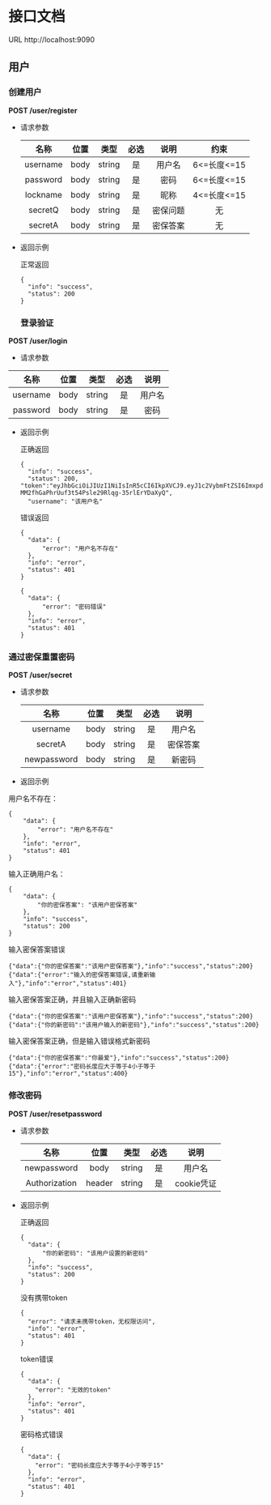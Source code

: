 # 接口文档

URL http://localhost:9090

## 用户

### 创建用户

**POST /user/register**

* 请求参数

  |   名称   | 位置 |  类型  | 必选 |   说明   |    约束     |
  | :------: | :--: | :----: | :--: | :------: | :---------: |
  | username | body | string |  是  |  用户名  | 6<=长度<=15 |
  | password | body | string |  是  |   密码   | 6<=长度<=15 |
  | lockname | body | string |  是  |   昵称   | 4<=长度<=15 |
  | secretQ  | body | string |  是  | 密保问题 |     无      |
  | secretA  | body | string |  是  | 密保答案 |     无      |

* 返回示例

  正常返回

  ```
  {
  	"info": "success",
  	"status": 200
  }
  ```

  ### 登录验证

**POST /user/login**

* 请求参数

|   名称   | 位置 |  类型  | 必选 |  说明  |
| :------: | :--: | :----: | :--: | :----: |
| username | body | string |  是  | 用户名 |
| password | body | string |  是  |  密码  |

* 返回示例

  正确返回

  ```
  {
  	"info": "success",
  	"status": 200,
  "token":"eyJhbGciOiJIUzI1NiIsInR5cCI6IkpXVCJ9.eyJ1c2VybmFtZSI6ImxpdXhpYW42NjYiLCJleHAiOjE2NzM0NTA3NzMsImlzcyI6ImxpdXhpYW4ifQ.3v-MM2fhGaPhrUuf3t54Psle29Rlqg-35rlErYDaXyQ",
  	"username": "该用户名"
  ```

  错误返回

  ```
  {
  	"data": {
  		"error": "用户名不存在"
  	},
  	"info": "error",
  	"status": 401
  }
  ```
  
  ```
  {
  	"data": {
  		"error": "密码错误"
  	},
  	"info": "error",
  	"status": 401
  }
  ```
  
  

### 通过密保重置密码

**POST /user/secret**

* 请求参数

  |    名称     | 位置 |  类型  | 必选 |   说明   |
  | :---------: | :--: | :----: | :--: | :------: |
  |  username   | body | string |  是  |  用户名  |
  |   secretA   | body | string |  是  | 密保答案 |
  | newpassword | body | string |  是  |  新密码  |

* 返回示例

用户名不存在：

```
{
	"data": {
		"error": "用户名不存在"
	},
	"info": "error",
	"status": 401
}
```

输入正确用户名：

```
{
	"data": {
		"你的密保答案": "该用户密保答案"
	},
	"info": "success",
	"status": 200
}
```

输入密保答案错误

```
{"data":{"你的密保答案":"该用户密保答案"},"info":"success","status":200}
{"data":{"error":"输入的密保答案错误,请重新输入"},"info":"error","status":401}
```

输入密保答案正确，并且输入正确新密码

```
{"data":{"你的密保答案":"该用户密保答案"},"info":"success","status":200}
{"data":{"你的新密码":"该用户输入的新密码"},"info":"success","status":200}
```

输入密保答案正确，但是输入错误格式新密码

```
{"data":{"你的密保答案":"你最爱"},"info":"success","status":200}
{"data":{"error":"密码长度应大于等于4小于等于15"},"info":"error","status":400}
```



### 修改密码

**POST /user/resetpassword**

* 请求参数

  |     名称      |  位置  |  类型  | 必选 |    说明    |
  | :-----------: | :----: | :----: | :--: | :--------: |
  |  newpassword  |  body  | string |  是  |   用户名   |
  | Authorization | header | string |  是  | cookie凭证 |

* 返回示例

  正确返回

  ```
  {
  	"data": {
  		"你的新密码": "该用户设置的新密码"
  	},
  	"info": "success",
  	"status": 200
  }
  ```
  
  没有携带token
  
  ```
  {
    "error": "请求未携带token，无权限访问",
    "info": "error",
    "status": 401
  }
  ```
  
  token错误
  
  ```
  {
    "data": {
      "error": "无效的token"
    },
    "info": "error",
    "status": 401
  }
  ```
  
  密码格式错误
  
  ```
  {
    "data": {
      "error": "密码长度应大于等于4小于等于15"
    },
    "info": "error",
    "status": 401
  }
  ```
  
  
